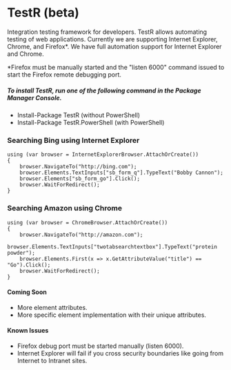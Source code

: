 TestR (beta)
=====

Integration testing framework for developers. TestR allows automating testing of web applications. Currently we are supporting Internet Explorer, Chrome, and Firefox*. We have full automation support for Internet Explorer and Chrome. 

*Firefox must be manually started and the "listen 6000" command issued to start the Firefox remote debugging port.

##### To install TestR, run one of the following command in the  Package Manager Console.

+ Install-Package TestR (without PowerShell)
+ Install-Package TestR.PowerShell (with PowerShell)


### Searching Bing using Internet Explorer

```
using (var browser = InternetExplorerBrowser.AttachOrCreate())
{
	browser.NavigateTo("http://bing.com");
	browser.Elements.TextInputs["sb_form_q"].TypeText("Bobby Cannon");
	browser.Elements["sb_form_go"].Click();
	browser.WaitForRedirect();
}
```

### Searching Amazon using Chrome

```
using (var browser = ChromeBrowser.AttachOrCreate()) 
{
	browser.NavigateTo("http://amazon.com");
	browser.Elements.TextInputs["twotabsearchtextbox"].TypeText("protein powder");
	browser.Elements.First(x => x.GetAttributeValue("title") == "Go").Click();
	browser.WaitForRedirect();
}
```

#### Coming Soon

* More element attributes.
* More specific element implementation with their unique attributes.

#### Known Issues

* Firefox debug port must be started manually (listen 6000).
* Internet Explorer will fail if you cross security boundaries like going from Internet to Intranet sites.
